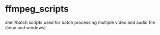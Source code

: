 # ffmpeg_scripts
shell/batch scripts used for batch processing multiple video and audio file (linux and windows)
